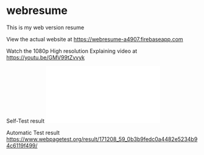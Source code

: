 # webresume
This is my web version resume

View the actual website at 
https://webresume-a4907.firebaseapp.com

Watch the 1080p High resolution Explaining video at
https://youtu.be/GMV99tZvvyk


Self-Test result ![Alt text](testcase.pdf?raw=true "Project Structure")

Automatic Test result https://www.webpagetest.org/result/171208_59_0b3b9fedc0a4482e5234b94c6119f499/

